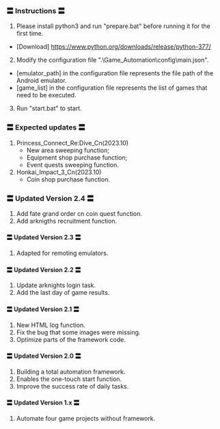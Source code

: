 ### 〓 Instructions 〓
1. Please install python3 and run "prepare.bat" before running it for the first time.
 - [Download] https://www.python.org/downloads/release/python-377/
2. Modify the configuration file ".\Game_Automation\config\main.json".
 - [emulator_path] in the configuration file represents the file path of the Android emulator.
 - [game_list] in the configuration file represents the list of games that need to be executed.
3. Run "start.bat" to start.

### 〓 Expected updates 〓
1. Princess_Connect_Re:Dive_Cn(2023.10)
    - New area sweeping function;
    - Equipment shop purchase function;
    - Event quests sweeping function.
3. Honkai_Impact_3_Cn(2023.10)
    - Coin shop purchase function.

### 〓 Updated Version 2.4 〓
1. Add fate grand order cn coin quest function.
2. Add arknigths recruitment function.

#### 〓 Updated Version 2.3 〓
1. Adapted for remoting emulators.

#### 〓 Updated Version 2.2 〓
1. Update arknights login task.
2. Add the last day of game results.

#### 〓 Updated Version 2.1 〓
1. New HTML log function.
2. Fix the bug that some images were missing.
3. Optimize parts of the framework code.

#### 〓 Updated Version 2.0 〓
1. Building a total automation framework.
2. Enables the one-touch start function.
3. Improve the success rate of daily tasks.

#### 〓 Updated Version 1.x 〓
1. Automate four game projects without framework.


